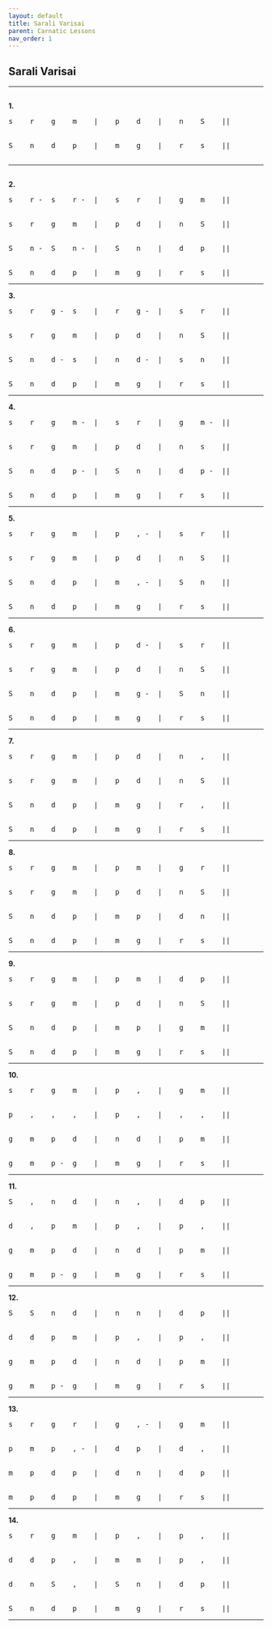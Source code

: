 ```yaml
---
layout: default
title: Sarali Varisai
parent: Carnatic Lessons
nav_order: 1
---
```


## Sarali Varisai

---

## 
**1.**

<pre>s    r    g    m    |    p    d    |    n    S    ||


S    n    d    p    |    m    g    |    r    s    ||</pre>

## 
---
## 

**2.**

<pre>s    r -  s    r -  |    s    r    |    g    m    ||


s    r    g    m    |    p    d    |    n    S    ||


S    n -  S    n -  |    S    n    |    d    p    ||


S    n    d    p    |    m    g    |    r    s    ||</pre>


---


**3.**

<pre>s    r    g -  s    |    r    g -  |    s    r    ||


s    r    g    m    |    p    d    |    n    S    ||


S    n    d -  s    |    n    d -  |    s    n    ||


S    n    d    p    |    m    g    |    r    s    ||</pre>


---


**4.**

<pre>s    r    g    m -  |    s    r    |    g    m -  ||


s    r    g    m    |    p    d    |    n    s    ||


S    n    d    p -  |    S    n    |    d    p -  ||


S    n    d    p    |    m    g    |    r    s    ||</pre>


---


**5.**

<pre>s    r    g    m    |    p    , -  |    s    r    ||


s    r    g    m    |    p    d    |    n    S    ||


S    n    d    p    |    m    , -  |    S    n    ||


S    n    d    p    |    m    g    |    r    s    ||</pre>


---


**6.**

<pre>s    r    g    m    |    p    d -  |    s    r    ||


s    r    g    m    |    p    d    |    n    S    ||


S    n    d    p    |    m    g -  |    S    n    ||


S    n    d    p    |    m    g    |    r    s    ||</pre>


---


**7.**

<pre>s    r    g    m    |    p    d    |    n    ,    ||


s    r    g    m    |    p    d    |    n    S    ||


S    n    d    p    |    m    g    |    r    ,    ||


S    n    d    p    |    m    g    |    r    s    ||</pre>


---


**8.**

<pre>s    r    g    m    |    p    m    |    g    r    ||


s    r    g    m    |    p    d    |    n    S    ||


S    n    d    p    |    m    p    |    d    n    ||


S    n    d    p    |    m    g    |    r    s    ||</pre>


---


**9.**

<pre>s    r    g    m    |    p    m    |    d    p    ||


s    r    g    m    |    p    d    |    n    S    ||


S    n    d    p    |    m    p    |    g    m    ||


S    n    d    p    |    m    g    |    r    s    ||</pre>


---


**10.**

<pre>s    r    g    m    |    p    ,    |    g    m    ||


p    ,    ,    ,    |    p    ,    |    ,    ,    ||


g    m    p    d    |    n    d    |    p    m    ||


g    m    p -  g    |    m    g    |    r    s    ||</pre>


---


**11.**

<pre>S    ,    n    d    |    n    ,    |    d    p    ||


d    ,    p    m    |    p    ,    |    p    ,    ||


g    m    p    d    |    n    d    |    p    m    ||


g    m    p -  g    |    m    g    |    r    s    ||</pre>


---


**12.**

<pre>S    S    n    d    |    n    n    |    d    p    ||


d    d    p    m    |    p    ,    |    p    ,    ||


g    m    p    d    |    n    d    |    p    m    ||


g    m    p -  g    |    m    g    |    r    s    ||</pre>


---


**13.**

<pre>s    r    g    r    |    g    , -  |    g    m    ||


p    m    p    , -  |    d    p    |    d    ,    ||


m    p    d    p    |    d    n    |    d    p    ||


m    p    d    p    |    m    g    |    r    s    ||</pre>


---


**14.**

<pre>s    r    g    m    |    p    ,    |    p    ,    ||


d    d    p    ,    |    m    m    |    p    ,    ||


d    n    S    ,    |    S    n    |    d    p    ||


S    n    d    p    |    m    g    |    r    s    ||</pre>

---
